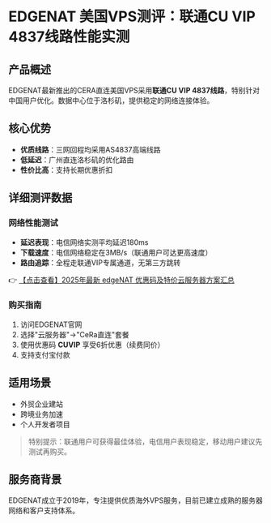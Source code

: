 # EDGENAT 美国VPS测评：联通CU VIP 4837线路性能实测

## 产品概述
EDGENAT最新推出的CERA直连美国VPS采用**联通CU VIP 4837线路**，特别针对中国用户优化。数据中心位于洛杉矶，提供稳定的网络连接体验。

## 核心优势
- **优质线路**：三网回程均采用AS4837高端线路
- **低延迟**：广州直连洛杉矶的优化路由
- **性价比高**：支持长期优惠折扣

## 详细测评数据

### 网络性能测试
- **延迟表现**：电信网络实测平均延迟180ms
- **下载速度**：电信网络稳定在3MB/s（联通用户可达更高速度）
- **路由追踪**：全程走联通VIP专属通道，无第三方跳转

👉 [【点击查看】2025年最新 edgeNAT 优惠码及特价云服务器方案汇总](https://bit.ly/edgenat)

### 购买指南
1. 访问EDGENAT官网
2. 选择"云服务器"→"CeRa直连"套餐
3. 使用优惠码 **CUVIP** 享受6折优惠（续费同价）
4. 支持支付宝付款

## 适用场景
- 外贸企业建站
- 跨境业务加速
- 个人开发者项目

> 特别提示：联通用户可获得最佳体验，电信用户表现稳定，移动用户建议先测试再购买。

## 服务商背景
EDGENAT成立于2019年，专注提供优质海外VPS服务，目前已建立成熟的服务器网络和客户支持体系。